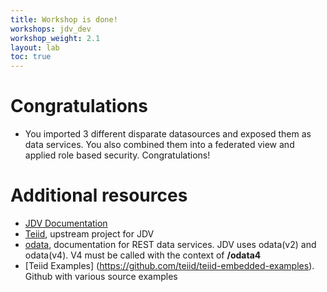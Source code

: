 ```yaml
---
title: Workshop is done!
workshops: jdv_dev
workshop_weight: 2.1
layout: lab
toc: true
---
```


# Congratulations

* You imported 3 different disparate datasources and exposed them as data services.  You also combined them into a federated view and applied role based security.  Congratulations!

# Additional resources

* [JDV Documentation](https://access.redhat.com/documentation/en-us/red_hat_jboss_data_virtualization/6.3/)
* [Teiid](http://teiid.jboss.org/), upstream project for JDV
* [odata](http://www.odata.org/), documentation for REST data services.  JDV uses odata(v2) and odata(v4).  V4 must be called with the context of **/odata4**
* [Teiid Examples] (https://github.com/teiid/teiid-embedded-examples).  Github with various source examples
